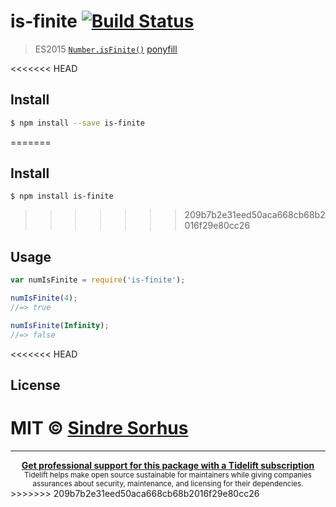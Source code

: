 # is-finite [![Build Status](https://travis-ci.org/sindresorhus/is-finite.svg?branch=master)](https://travis-ci.org/sindresorhus/is-finite)

> ES2015 [`Number.isFinite()`](https://developer.mozilla.org/en-US/docs/Web/JavaScript/Reference/Global_Objects/Number/isFinite) [ponyfill](https://ponyfill.com)

<<<<<<< HEAD

## Install

```sh
$ npm install --save is-finite
```

=======
## Install

```
$ npm install is-finite
```
>>>>>>> 209b7b2e31eed50aca668cb68b2016f29e80cc26

## Usage

```js
var numIsFinite = require('is-finite');

numIsFinite(4);
//=> true

numIsFinite(Infinity);
//=> false
```

<<<<<<< HEAD

## License

MIT © [Sindre Sorhus](http://sindresorhus.com)
=======
---

<div align="center">
	<b>
		<a href="https://tidelift.com/subscription/pkg/npm-is-finite?utm_source=npm-is-finite&utm_medium=referral&utm_campaign=readme">Get professional support for this package with a Tidelift subscription</a>
	</b>
	<br>
	<sub>
		Tidelift helps make open source sustainable for maintainers while giving companies<br>assurances about security, maintenance, and licensing for their dependencies.
	</sub>
</div>
>>>>>>> 209b7b2e31eed50aca668cb68b2016f29e80cc26
